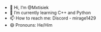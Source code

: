 - 👋 Hi, I’m @Mxtisiek
- 🌱 I’m currently learning C++ and Python
- 📫 How to reach me: Discord - mirage1429
- 😄 Pronouns: He/Him
